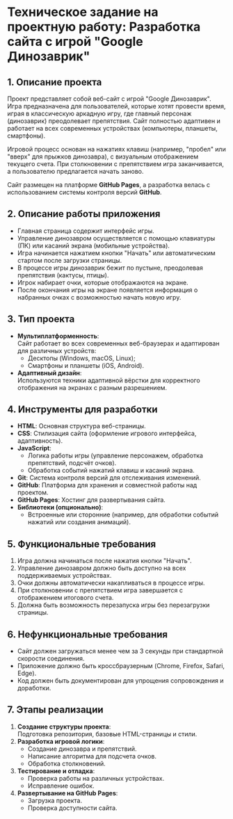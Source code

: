 # Техническое задание на проектную работу: Разработка сайта с игрой "Google Динозаврик"

## 1. Описание проекта
Проект представляет собой веб-сайт с игрой "Google Динозаврик". Игра предназначена для пользователей, которые хотят провести время, играя в классическую аркадную игру, где главный персонаж (динозаврик) преодолевает препятствия. Сайт полностью адаптивен и работает на всех современных устройствах (компьютеры, планшеты, смартфоны).

Игровой процесс основан на нажатиях клавиш (например, "пробел" или "вверх" для прыжков динозавра), с визуальным отображением текущего счета. При столкновении с препятствием игра заканчивается, а пользователю предлагается начать заново.

Сайт размещен на платформе **GitHub Pages**, а разработка велась с использованием системы контроля версий **GitHub**.

## 2. Описание работы приложения
- Главная страница содержит интерфейс игры.
- Управление динозавром осуществляется с помощью клавиатуры (ПК) или касаний экрана (мобильные устройства).
- Игра начинается нажатием кнопки "Начать" или автоматическим стартом после загрузки страницы.
- В процессе игры динозаврик бежит по пустыне, преодолевая препятствия (кактусы, птицы).
- Игрок набирает очки, которые отображаются на экране.
- После окончания игры на экране появляется информация о набранных очках с возможностью начать новую игру.

## 3. Тип проекта
- **Мультиплатформенность**:  
  Сайт работает во всех современных веб-браузерах и адаптирован для различных устройств:  
  - Десктопы (Windows, macOS, Linux);  
  - Смартфоны и планшеты (iOS, Android).  
- **Адаптивный дизайн**:  
  Используются техники адаптивной вёрстки для корректного отображения на экранах с разным разрешением.  

## 4. Инструменты для разработки
- **HTML**: Основная структура веб-страницы.  
- **CSS**: Стилизация сайта (оформление игрового интерфейса, адаптивность).  
- **JavaScript**:  
  - Логика работы игры (управление персонажем, обработка препятствий, подсчёт очков).  
  - Обработка событий нажатий клавиш и касаний экрана.  
- **Git**: Система контроля версий для отслеживания изменений.  
- **GitHub**: Платформа для хранения и совместной работы над проектом.  
- **GitHub Pages**: Хостинг для развертывания сайта.  
- **Библиотеки (опционально)**:  
  - Встроенные или сторонние (например, для обработки событий нажатий или создания анимаций).  

## 5. Функциональные требования
1. Игра должна начинаться после нажатия кнопки "Начать".
2. Управление динозавром должно быть доступно на всех поддерживаемых устройствах.
3. Очки должны автоматически накапливаться в процессе игры.
4. При столкновении с препятствием игра завершается с отображением итогового счета.
5. Должна быть возможность перезапуска игры без перезагрузки страницы.

## 6. Нефункциональные требования
- Сайт должен загружаться менее чем за 3 секунды при стандартной скорости соединения.
- Приложение должно быть кроссбраузерным (Chrome, Firefox, Safari, Edge).  
- Код должен быть документирован для упрощения сопровождения и доработки.  

## 7. Этапы реализации
1. **Создание структуры проекта**:  
   Подготовка репозитория, базовые HTML-страницы и стили.  
2. **Разработка игровой логики**:  
   - Создание динозавра и препятствий.  
   - Написание алгоритма для подсчета очков.  
   - Обработка столкновений.  
3. **Тестирование и отладка**:  
   - Проверка работы на различных устройствах.  
   - Исправление ошибок.  
4. **Развертывание на GitHub Pages**:  
   - Загрузка проекта.  
   - Проверка доступности сайта. 
